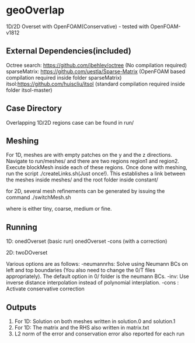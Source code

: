 # geoOverlap
 1D/2D Overset with OpenFOAM(Conservative) - tested with OpenFOAM-v1812
 
 
External Dependencies(included)
-------------------------------
Octree search: https://github.com/jbehley/octree  (No compilation required)
sparseMatrix: https://github.com/uestla/Sparse-Matrix (OpenFOAM based compilation required inside folder sparseMatrix)
itsol:https://github.com/huiscliu/itsol (standard compilation required inside folder itsol-master)
 
Case Directory
---------------
Overlapping 1D/2D regions case can be found in run/

Meshing
--------
For 1D, meshes are with empty patches on the y and the z directions. Navigate to run/meshes/ and there are two regions region1 and region2. Execute blockMesh inside each of these regions. Once done with meshing, run the script ./createLinks.sh(Just once!). This establishes a link between the meshes inside meshes/ and the root folder inside constant/ 

for 2D, several mesh refinements can be generated by issuing the command
./switchMesh.sh <refinementLevel>
 
where <refinementLeve> is either tiny, coarse, medium or fine.

Running
--------

1D:
onedOverset (basic run)
onedOverset -cons (with a correction)

2D:
twoDOverset  <options>

Various options are as follows:
-neumannrhs:  Solve using Neumann BCs on left and top boundaries (You also need to change the 0/T files appropriately). The default option in 0/ folder is the neumann BCs.
-inv:         Use inverse distance interpolation instead of polynomial interplation.
-cons      :  Activate conservative correction


Outputs
-------
1. For 1D: Solution on both meshes written in solution.0 and solution.1
2. For 1D: The matrix and the RHS also written in matrix.txt
3. L2 norm of the error and conservation error also reported for each run

